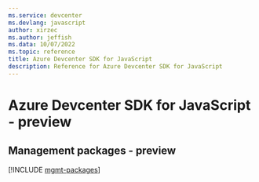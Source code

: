 ```yaml
---
ms.service: devcenter
ms.devlang: javascript
author: xirzec
ms.author: jeffish
ms.data: 10/07/2022
ms.topic: reference
title: Azure Devcenter SDK for JavaScript
description: Reference for Azure Devcenter SDK for JavaScript
---
```

# Azure Devcenter SDK for JavaScript - preview

## Management packages - preview
[!INCLUDE [mgmt-packages](devcenter-mgmt-index.md)]